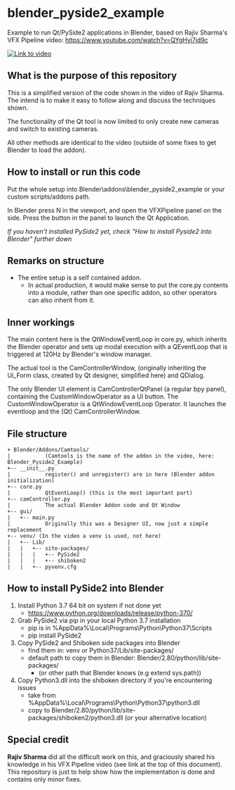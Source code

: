 # blender_pyside2_example
Example to run Qt/PySide2 applications in Blender, based on Rajiv Sharma's VFX Pipeline video:
https://www.youtube.com/watch?v=QYgHyi7jd9c

[![Link to video](https://img.youtube.com/vi/QYgHyi7jd9c/0.jpg)](https://www.youtube.com/watch?v=QYgHyi7jd9c)

## What is the purpose of this repository
This is a simplified version of the code shown in the video of Rajiv Sharma. The intend is to make it easy to follow along and discuss the techniques shown.

The functionality of the Qt tool is now limited to only create new cameras and switch to existing cameras.

All other methods are identical to the video (outside of some fixes to get Blender to load the addon).

## How to install or run this code
Put the whole setup into Blender\addons\blender_pyside2_example or your custom scripts/addons path.

In Blender press N in the viewport, and open the VFXPipeline panel on the side. Press the button in the panel to launch the Qt Application.

*If you haven't installed PySide2 yet, check "How to install Pyside2 into Blender" further down*

## Remarks on structure
* The entire setup is a self contained addon.
  * In actual production, it would make sense to put the core.py contents into a module, rather than one specific addon, so other operators can also inherit from it.

## Inner workings
The main content here is the QtWindowEventLoop in core.py, which inherits the Blender operator and sets up modal execution with a QEventLoop that is triggered at 120Hz by Blender's window manager.

The actual tool is the CamControllerWindow, (originally inheriting the Ui_Form class, created by Qt designer, simplified here) and QDialog.

The only Blender UI element is CamControllerQtPanel (a regular bpy panel), containing the CustomWindowOperator as a UI button. The CustomWindowOperator is a QtWindowEventLoop Operator. It launches the eventloop and the (Qt) CamControllerWindow.

## File structure
```
+ Blender/Addons/Camtools/
|           (Camtools is the name of the addon in the video, here: Blender_Pyside2_Example)
+-- __init__.py
|           register() and unregister() are in here (Blender addon initialization)
+-- core.py
|           QtEventLoop() (this is the most important part)
+-- camController.py
|           The actual Blender Addon code and Qt Window
+-- gui/
|   +-- main.py
|           Originally this was a Designer UI, now just a simple replacement
+-- venv/ (In the video a venv is used, not here)
|   +-- Lib/
|   |   +-- site-packages/
|   |   |   +-- PySide2
|   |   |   +-- shiboken2
|   |   +-- pyvenv.cfg
```     

## How to install PySide2 into Blender
1) Install Python 3.7 64 bit on system if not done yet
   * https://www.python.org/downloads/release/python-370/
2) Grab PySide2 via pip in your local Python 3.7 installation
   * pip is in %AppData%\Local\Programs\Python\Python37\Scripts
   * pip install PySide2
3) Copy PySide2 and Shiboken side packages into Blender
   * find them in: venv or Python37/Lib/site-packages/
   * default path to copy them in Blender: Blender/2.80/python/lib/site-packages/
     * (or other path that Blender knows (e.g extend sys.path))
4) Copy Python3.dll into the shiboken directory if you're encountering issues
   * take from %AppData%\Local\Programs\Python\Python37\python3.dll
   * copy to Blender/2.80/python/lib/site-packages/shiboken2/python3.dll (or your alternative location)

## Special credit
__Rajiv Sharma__ did all the difficult work on this, and graciously shared his knowledge in his VFX Pipeline video (see link at the top of this document). This repository is just to help show how the implementation is done and contains only minor fixes.